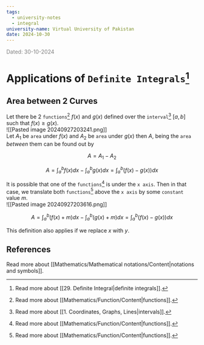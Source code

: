 ```yaml
---
tags:
  - university-notes
  - integral
university-name: Virtual University of Pakistan
date: 2024-10-30
---
```


<span style="color: gray;">Dated: 30-10-2024</span>

# Applications of `Definite Integrals`[^1]

## Area between 2 Curves

Let there be 2 `functions`[^2] $f(x)$ and $g(x)$ defined over the `interval`[^3] $[a, b]$ such that $f(x) \ge g(x)$.  
![[Pasted image 20240927203241.png]]  
Let $A_1$ be `area` under $f(x)$ and $A_2$ be `area` under $g(x)$ then $A$, being the `area` _between_ them can be found out by  

$$A = A_1 - A_2$$

$$A=\int_{a}^{b}f(x)dx-\int_{a}^{b}g(x)dx=\int_{a}^{b}(f(x)-g(x))dx$$

It is possible that one of the `functions`[^2] is under the `x axis`. Then in that case, we translate both `functions`[^2] above the `x axis` by some `constant` value $m$.  
![[Pasted image 20240927203616.png]]  

$$A=\int_{a}^{b}(f(x)+m)dx-\int_{a}^{b}(g(x)+m)dx=\int_{a}^{b}(f(x)-g(x))dx$$

This definition also applies if we replace $x$ with $y$.

## References

Read more about [[Mathematics/Mathematical notations/Content|notations and symbols]].

[^1]: Read more about [[29. Definite Integral|definite integrals]].
[^2]: Read more about [[Mathematics/Function/Content|functions]].
[^3]: Read more about [[1. Coordinates, Graphs, Lines|intervals]].